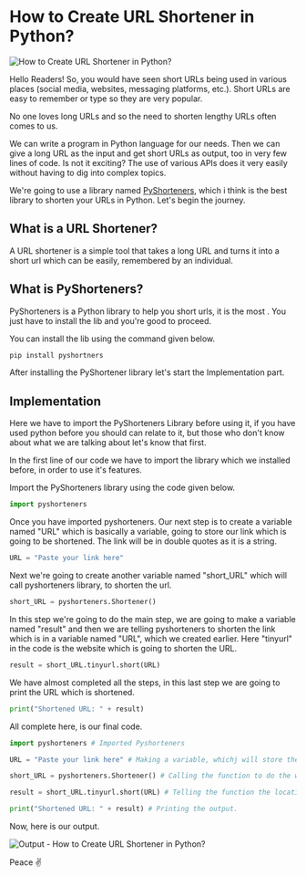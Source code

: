 # How to Create URL Shortener in Python?

![How to Create URL Shortener in Python?](https://blogger.googleusercontent.com/img/a/AVvXsEgzKQPZGCq-iWBIRwqskNta2oaKivuPF4IdiQehvzOi5NApgPjSA-Sjo9nh4kDNJvQDP3GhN0zIp5Km3ocljnw8aMw0KjmVa8OunHJLHFz3Sz3UA2VmPxYhajOKVnqH4tQW2baXdKO-dg4zKQtaicctHt1zpV_bjibpv5wnAphs_UIL0FzZ0w3iIZXN "How to Create URL Shortener in Python?")

Hello Readers! So, you would have seen short URLs being used in various places (social media, websites, messaging platforms, etc.). Short URLs are easy to remember or type so they are very popular. 

No one loves long URLs and so the need to shorten lengthy URLs often comes to us.

We can write a program in Python language for our needs. Then we can give a long URL as the input and get short URLs as output, too in very few lines of code. Is not it exciting? The use of various APIs does it very easily without having to dig into complex topics.

We're going to use a library named [PyShorteners](https://pypi.org/project/pyshorteners/), which i think is the best library to shorten your URLs in Python. Let's begin the journey.

## What is a URL Shortener?
A URL shortener is a simple tool that takes a long URL and turns it into a short url which can be easily, remembered by an individual.

## What is PyShorteners?
PyShorteners is a Python library to help you short urls, it is the most . You just have to install the lib and you're good to proceed.

You can install the lib using the command given below.

```python
pip install pyshortners
```

After installing the PyShortener library let's start the Implementation part.

## Implementation

Here we have to import the PyShorteners Library before using it, if you have used python before you should can relate to it, but those who don't know about what we are talking about let's know that first.

In the first line of our code we have to import the library which we installed before, in order to use it's features.

Import the PyShorteners library using the code given below.

```python
import pyshorteners
```

Once you have imported pyshorteners. Our next step is to create a variable named "URL" which is basically a variable, going to store our link which is going to be shortened. The link will be in double quotes as it is a string.

```python
URL = "Paste your link here"
```

Next we're going to create another variable named "short_URL" which will call pyshorteners library, to shorten the url.

```python
short_URL = pyshorteners.Shortener()
```

In this step we're going to do the main step, we are going to make a variable named "result" and then we are telling pyshorteners to shorten the link which is in a variable named "URL", which we created earlier. Here "tinyurl" in the code is the website which is going to shorten the URL.

```python
result = short_URL.tinyurl.short(URL)
```

We have almost completed all the steps, in this last step we are going to print the URL which is shortened.

```python
print("Shortened URL: " + result)
```

All complete here, is our final code.

```python
import pyshorteners # Imported Pyshorteners

URL = "Paste your link here" # Making a variable, whichj will store the link.

short_URL = pyshorteners.Shortener() # Calling the function to do the work.

result = short_URL.tinyurl.short(URL) # Telling the function the location of the link.

print("Shortened URL: " + result) # Printing the output.
```

Now, here is our output.

![Output - How to Create URL Shortener in Python?](https://1.bp.blogspot.com/-bCoM5wFgSEQ/YKk0O5-btTI/AAAAAAAABjU/0bXTFkq5WYUf3ZR9UfnyJqk5EZuDjgWBwCLcBGAsYHQ/s16000/Output.png "Output - How to Create URL Shortener in Python?")

Peace ✌️